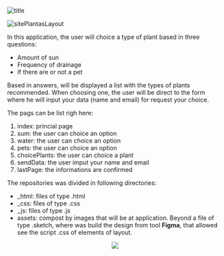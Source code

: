 ![title](https://user-images.githubusercontent.com/46378210/72849352-438f4080-3c85-11ea-912e-7caedec91139.png)

![sitePlantasLayout](https://user-images.githubusercontent.com/46378210/72463902-0de4e600-37b3-11ea-8455-f0c86637bb16.png)

In this application, the user will choice a type of plant based in three questions: 

- Amount of sun
- Frequency of drainage
- If there are or not a pet

Based in answers, will be displayed a list with the types of plants recommended. When choosing one, the user will be direct to the form where he will input your data (name and email) for request your choice.

The pags can be list righ here: 
1. index: princial page
2. sum: the user can choice an option
3. water: the user can choice an option
4. pets: the user can choice an option
5. choicePlants: the user can choice a plant 
6. sendData: the user imput your name and email
7. lastPage: the informations are confirmed 

The repositories was divided in following directories: 

- _html: files of type .html
- _css: files of type .css
- _js: files of type .js
- assets: compost by images that will be at application. Beyond a file of type .sketch, where was build the design from tool <strong>Figma</strong>, that allowed see the script .css of elements of layout. 
<div align="center">
<img src="https://66.media.tumblr.com/5240545d1b83e237bf9a84070ef7d65e/tumblr_ow4mpri97G1war5f9o1_400.gifv"/>
</div>
